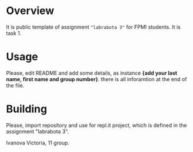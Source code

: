 # Overview

It is public template of assignment `"labrabota 3"` for FPMI students. It is task 1.

# Usage

Please, edit README and add some details, as instance **{add your last name, first name and group number}**. there is all inforamtion at the end of the file.

# Building

Please, import repository and use for repl.it project, which is defined in the assignment "labrabota 3".

Ivanova Victoria, 11 group.